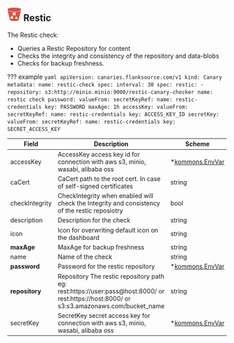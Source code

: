 ## <img src='https://raw.githubusercontent.com/flanksource/flanksource-ui/main/src/icons/restic.svg' style='height: 32px'/> Restic

The Restic check:

* Queries a Restic Repository for content
* Checks the integrity and consistency of the repository and data-blobs
* Checks for backup freshness.

??? example
    ```yaml
    apiVersion: canaries.flanksource.com/v1
    kind: Canary
    metadata:
      name: restic-check
    spec:
      interval: 30
      spec:
        restic:
          - repository: s3:http://minio.minio:9000/restic-canary-checker
            name: restic check
            password:
              valueFrom:
                secretKeyRef:
                  name: restic-credentials
                  key: PASSWORD
            maxAge: 1h
            accessKey:
              valueFrom:
                secretKeyRef:
                  name: restic-credentials
                  key: ACCESS_KEY_ID
            secretKey:
              valueFrom:
                secretKeyRef:
                  name: restic-credentials
                  key: SECRET_ACCESS_KEY
    ```

| Field | Description | Scheme | Required |
| ----- | ----------- | ------ | -------- |
| accessKey | AccessKey access key id for connection with aws s3, minio, wasabi, alibaba oss | *[kommons.EnvVar](https://pkg.go.dev/github.com/flanksource/kommons#EnvVar) |  |
| caCert | CaCert path to the root cert. In case of self-signed certificates | string |  |
| checkIntegrity | CheckIntegrity when enabled will check the Integrity and consistency of the restic reposiotry | bool |  |
| description | Description for the check | string |  |
| icon | Icon for overwriting default icon on the dashboard | string |  |
| **maxAge** | MaxAge for backup freshness | string | Yes |
| name | Name of the check | string |  |
| **password** | Password for the restic repository | *[kommons.EnvVar](https://pkg.go.dev/github.com/flanksource/kommons#EnvVar) | Yes |
| **repository** | Repository The restic repository path eg: rest:https://user:pass@host:8000/ or rest:https://host:8000/ or s3:s3.amazonaws.com/bucket_name | string | Yes |
| secretKey | SecretKey secret access key for connection with aws s3, minio, wasabi, alibaba oss | *[kommons.EnvVar](https://pkg.go.dev/github.com/flanksource/kommons#EnvVar) |  |
